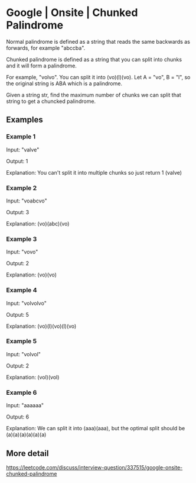 # Google | Onsite | Chunked Palindrome

Normal palindrome is defined as a string that reads the same backwards as forwards, for example "abccba".

Chunked palindrome is defined as a string that you can split into chunks and it will form a palindrome.

For example, "volvo". You can split it into (vo)(l)(vo). Let A = "vo", B = "l", so the original string is ABA which is a palindrome.

Given a string str, find the maximum number of chunks we can split that string to get a chuncked palindrome.

## Examples

### Example 1

Input: "valve"

Output: 1

Explanation: You can't split it into multiple chunks so just return 1 (valve)

### Example 2

Input: "voabcvo"

Output: 3

Explanation: (vo)(abc)(vo)

### Example 3

Input: "vovo"

Output: 2

Explanation: (vo)(vo)

### Example 4

Input: "volvolvo"

Output: 5

Explanation: (vo)(l)(vo)(l)(vo)

### Example 5

Input: "volvol"

Output: 2

Explanation: (vol)(vol)

### Example 6

Input: "aaaaaa"

Output: 6

Explanation: We can split it into (aaa)(aaa), but the optimal split should be (a)(a)(a)(a)(a)(a)

## More detail

<https://leetcode.com/discuss/interview-question/337515/google-onsite-chunked-palindrome>

